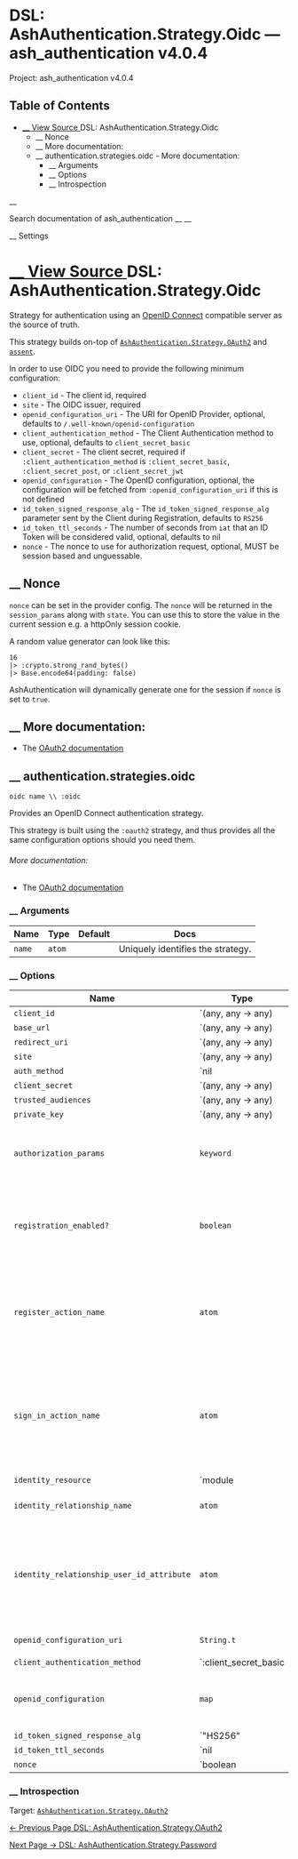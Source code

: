 # DSL: AshAuthentication.Strategy.Oidc — ash_authentication v4.0.4

Project: ash_authentication v4.0.4

## Table of Contents

- [ __ View Source ](external_link) DSL: AshAuthentication.Strategy.Oidc
  - __ Nonce
  - __ More documentation:
  - __ authentication.strategies.oidc
          - More documentation:
    - __ Arguments
    - __ Options
    - __ Introspection

__

Search documentation of ash_authentication __ __

__ Settings

#  [ __ View Source ](external_link) DSL: AshAuthentication.Strategy.Oidc

Strategy for authentication using an [OpenID Connect](external_link) compatible server as the source of truth.

This strategy builds on-top of [`AshAuthentication.Strategy.OAuth2`](external_link) and [`assent`](external_link).

In order to use OIDC you need to provide the following minimum configuration:

  * `client_id` \- The client id, required
  * `site` \- The OIDC issuer, required
  * `openid_configuration_uri` \- The URI for OpenID Provider, optional, defaults to `/.well-known/openid-configuration`
  * `client_authentication_method` \- The Client Authentication method to use, optional, defaults to `client_secret_basic`
  * `client_secret` \- The client secret, required if `:client_authentication_method` is `:client_secret_basic`, `:client_secret_post`, or `:client_secret_jwt`
  * `openid_configuration` \- The OpenID configuration, optional, the configuration will be fetched from `:openid_configuration_uri` if this is not defined
  * `id_token_signed_response_alg` \- The `id_token_signed_response_alg` parameter sent by the Client during Registration, defaults to `RS256`
  * `id_token_ttl_seconds` \- The number of seconds from `iat` that an ID Token will be considered valid, optional, defaults to nil
  * `nonce` \- The nonce to use for authorization request, optional, MUST be session based and unguessable.



##  __ Nonce

`nonce` can be set in the provider config. The `nonce` will be returned in the `session_params` along with `state`. You can use this to store the value in the current session e.g. a httpOnly session cookie.

A random value generator can look like this:
    
    
    16
    |> :crypto.strong_rand_bytes()
    |> Base.encode64(padding: false)

AshAuthentication will dynamically generate one for the session if `nonce` is set to `true`.

##  __ More documentation:

  * The [OAuth2 documentation](external_link)



##  __ authentication.strategies.oidc
    
    
    oidc name \\ :oidc

Provides an OpenID Connect authentication strategy.

This strategy is built using the `:oauth2` strategy, and thus provides all the same configuration options should you need them.

###### More documentation:

  * The [OAuth2 documentation](external_link)



###  __ Arguments

Name| Type| Default| Docs  
---|---|---|---  
`name`| `atom`| | Uniquely identifies the strategy.  
  
###  __ Options

Name| Type| Default| Docs  
---|---|---|---  
`client_id`| `(any, any -> any) | module | String.t`| | The OAuth2 client ID. Takes either a module which implements the [`AshAuthentication.Secret`](external_link) behaviour, a 2 arity anonymous function or a string.  
`base_url`| `(any, any -> any) | module | String.t`| | The base URL of the OAuth2 server - including the leading protocol (ie `https://`). Takes either a module which implements the [`AshAuthentication.Secret`](external_link) behaviour, a 2 arity anonymous function or a string.  
`redirect_uri`| `(any, any -> any) | module | String.t`| | The callback URI _base_. Not the whole URI back to the callback endpoint, but the URI to your `AuthPlug`. Takes either a module which implements the [`AshAuthentication.Secret`](external_link) behaviour, a 2 arity anonymous function or a string.  
`site`| `(any, any -> any) | module | String.t`| | Deprecated: Use `base_url` instead.  
`auth_method`| `nil | :client_secret_basic | :client_secret_post | :client_secret_jwt | :private_key_jwt`| `:client_secret_post`| The authentication strategy used, optional. If not set, no authentication will be used during the access token request.  
`client_secret`| `(any, any -> any) | module | String.t`| | The OAuth2 client secret. Required if :auth_method is `:client_secret_basic`, `:client_secret_post` or `:client_secret_jwt`. Takes either a module which implements the [`AshAuthentication.Secret`](external_link) behaviour, a 2 arity anonymous function or a string.  
`trusted_audiences`| `(any, any -> any) | module | list(any) | nil`| | A list of audiences which are trusted. Takes either a module which implements the [`AshAuthentication.Secret`](external_link) behaviour, a 2 arity anonymous function or a string.  
`private_key`| `(any, any -> any) | module | String.t`| | The private key to use if `:auth_method` is `:private_key_jwt`. Takes either a module which implements the [`AshAuthentication.Secret`](external_link) behaviour, a 2 arity anonymous function or a string.  
`authorization_params`| `keyword`| `[]`| Any additional parameters to encode in the request phase. eg: `authorization_params scope: "openid profile email"`  
`registration_enabled?`| `boolean`| `true`| If enabled, new users will be able to register for your site when authenticating and not already present. If not, only existing users will be able to authenticate.  
`register_action_name`| `atom`| | The name of the action to use to register a user, if `registration_enabled?` is `true`. Defaults to `register_with_<name>` See the "Registration and Sign-in" section of the strategy docs for more.  
`sign_in_action_name`| `atom`| | The name of the action to use to sign in an existing user, if `sign_in_enabled?` is `true`. Defaults to `sign_in_with_<strategy>`, which is generated for you by default. See the "Registration and Sign-in" section of the strategy docs for more information.  
`identity_resource`| `module | false`| `false`| The resource used to store user identities, or `false` to disable. See the User Identities section of the strategy docs for more.  
`identity_relationship_name`| `atom`| `:identities`| Name of the relationship to the provider identities resource  
`identity_relationship_user_id_attribute`| `atom`| `:user_id`| The name of the destination (user_id) attribute on your provider identity resource. Only necessary if you've changed the `user_id_attribute_name` option of the provider identity.  
`openid_configuration_uri`| `String.t`| `"/.well-known/openid-configuration"`| The URI for the OpenID provider  
`client_authentication_method`| `:client_secret_basic | :client_secret_post | :client_secret_jwt | :private_key_jwt`| `:client_secret_basic`| The client authentication method to use.  
`openid_configuration`| `map`| `%{}`| The OpenID configuration. If not set, the configuration will be retrieved from `openid_configuration_uri`.  
`id_token_signed_response_alg`| `"HS256" | "HS384" | "HS512" | "RS256" | "RS384" | "RS512" | "ES256" | "ES384" | "ES512" | "PS256" | "PS384" | "PS512" | "Ed25519" | "Ed25519ph" | "Ed448" | "Ed448ph" | "EdDSA"`| `"RS256"`| The `id_token_signed_response_alg` parameter sent by the Client during Registration.  
`id_token_ttl_seconds`| `nil | pos_integer`| | The number of seconds from `iat` that an ID Token will be considered valid.  
`nonce`| `boolean | (any, any -> any) | module | String.t`| `true`| A function for generating the session nonce, `true` to automatically generate it with `AshAuthetnication.Strategy.Oidc.NonceGenerator`, or `false` to disable.  
  
###  __ Introspection

Target: [`AshAuthentication.Strategy.OAuth2`](external_link)

[ ← Previous Page  DSL: AshAuthentication.Strategy.OAuth2  ](external_link)

[ Next Page →  DSL: AshAuthentication.Strategy.Password  ](external_link)
